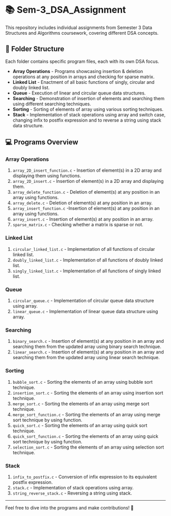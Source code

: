 # 📚 Sem-3_DSA_Assignment

This repository includes individual assignments from Semester 3 Data Structures and Algorithms coursework, covering different DSA concepts.

## 📂 Folder Structure 

Each folder contains specific program files, each with its own DSA focus.

- **Array Operations** - Programs showcasing insertion & deletion operations at any position in arrays and checking for sparse matrix.
- **Linked List** - Enactment of all basic functions of singly, circular and doubly linked list.
- **Queue** - Execution of linear and circular queue data structures.
- **Searching** - Demonstration of insertion of elements and searching them using different searching techniques.
- **Sorting** - Sorting of elements of array using various sorting techniques.
- **Stack** - Implementation of stack operations using array and switch case, changing infix to postfix expression and to reverse a string using stack data structure.

## 💻 Programs Overview

### **Array Operations**
1. `array_2D_insert_function.c` - Insertion of element(s) in a 2D array and displaying them using functions.
2. `array_2D_insert.c` - Insertion of element(s) in a 2D array and displaying them.
3. `array_delete_function.c` - Deletion of element(s) at any position in an array using functions.
4. `array_delete.c` - Deletion of element(s) at any position in an array.
5. `array_insert_function.c` -Insertion of element(s) at any position in an array using functions.
6. `array_insert.c` - Insertion of element(s) at any position in an array.
7. `sparse_matrix.c` - Checking whether a matrix is sparse or not.

### **Linked List**  

1. `circular_linked_list.c` - Implementation of all functions of circular linked list.
2. `doubly_linked_list.c` - Implementation of all functions of doubly linked list.
3. `singly_linked_list.c` - Implementation of all functions of singly linked list.

### **Queue**
1. `circular_queue.c` - Implementation of circular queue data structure using array.
2. `linear_queue.c` - Implementation of linear queue data structure using array.

### **Searching**
1. `binary_search.c` - Insertion of element(s) at any position in an array and searching them from the updated array using binary search technique.
2. `linear_search.c` - Insertion of element(s) at any position in an array and searching them from the updated array using linear search technique.

### **Sorting**
1. `bubble_sort.c` - Sorting the elements of an array using bubble sort technique.
2. `insertion_sort.c` - Sorting the elements of an array using insertion sort technique.
3. `merge_sort.c` - Sorting the elements of an array using merge sort technique.
4. `merge_sort_function.c` - Sorting the elements of an array using merge sort technique by using function.
5. `quick_sort.c` - Sorting the elements of an array using quick sort technique.
6. `quick_sort_function.c` - Sorting the elements of an array using quick sort technique by using function.
7. `selection_sort.c` - Sorting the elements of an array using selection sort technique.

### **Stack**
1. `infix_to_postfix.c` - Conversion of infix expression to its equivalent postfix expression.
2. `stack.c` - Implementation of stack operations using array.
3. `string_reverse_stack.c` - Reversing a string using stack.

---

Feel free to dive into the programs and make contributions! 🚀
